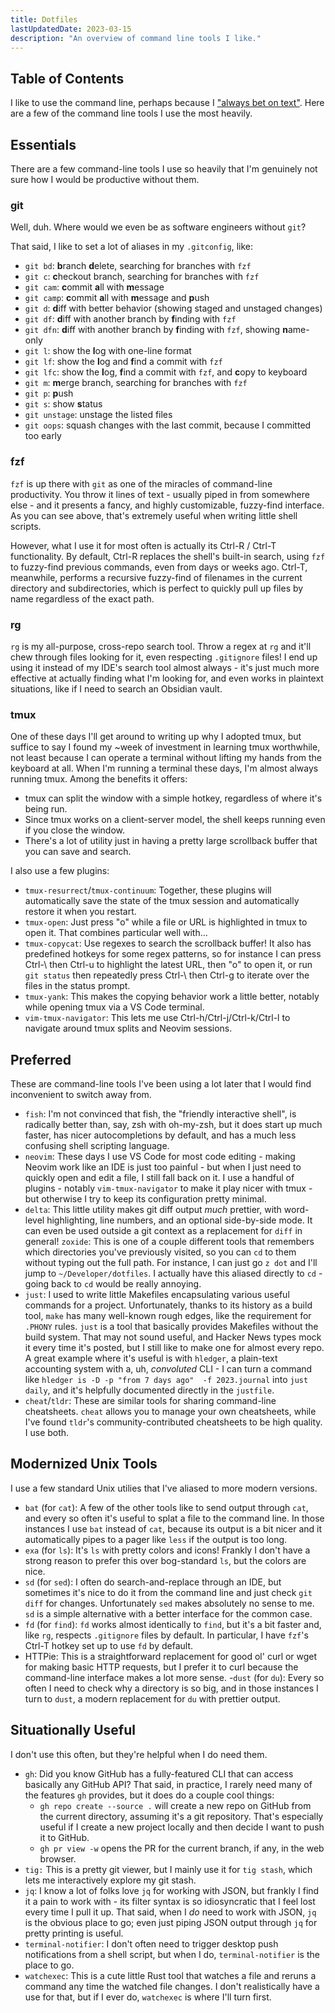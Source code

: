 ```yaml
---
title: Dotfiles
lastUpdatedDate: 2023-03-15
description: "An overview of command line tools I like."
---
```


## Table of Contents

I like to use the command line, perhaps because I ["always bet on text"](https://graydon2.dreamwidth.org/193447.html).
Here are a few of the command line tools I use the most heavily.

## Essentials

There are a few command-line tools I use so heavily that I'm genuinely not sure how I would be productive without them.

### git

Well, duh. Where would we even be as software engineers without `git`?

That said, I like to set a lot of aliases in my `.gitconfig`, like:

- `git bd`: **b**ranch **d**elete, searching for branches with `fzf`
- `git c`: **c**heckout branch, searching for branches with `fzf`
- `git cam`: **c**ommit **a**ll with **m**essage
- `git camp`: **c**ommit **a**ll with **m**essage and **p**ush
- `git d`: **d**iff with better behavior (showing staged and unstaged changes)
- `git df`: **d**iff with another branch by **f**inding with `fzf`
- `git dfn`: **d**iff with another branch by **f**inding with `fzf`, showing **n**ame-only
- `git l`: show the **l**og with one-line format
- `git lf`: show the **l**og and **f**ind a commit with `fzf`
- `git lfc`: show the **l**og, **f**ind a commit with `fzf`, and **c**opy to keyboard
- `git m`: **m**erge branch, searching for branches with `fzf`
- `git p`: **p**ush
- `git s`: show **s**tatus
- `git unstage`: unstage the listed files
- `git oops`: squash changes with the last commit, because I committed too early

### fzf

`fzf` is up there with `git` as one of the miracles of command-line productivity. You throw it lines of text - usually piped in from somewhere else - and it presents a fancy, and highly customizable, fuzzy-find interface. As you can see above, that's extremely useful when writing little shell scripts.

However, what I use it for most often is actually its Ctrl-R / Ctrl-T functionality. By default, Ctrl-R replaces the shell's built-in search, using `fzf` to fuzzy-find previous commands, even from days or weeks ago. Ctrl-T, meanwhile, performs a recursive fuzzy-find of filenames in the current directory and subdirectories, which is perfect to quickly pull up files by name regardless of the exact path.

### rg

`rg` is my all-purpose, cross-repo search tool. Throw a regex at `rg` and it'll chew through files looking for it, even respecting `.gitignore` files!
I end up using it instead of my IDE's search tool almost always - it's just much more effective at actually finding what I'm looking for, and even works in plaintext situations, like if I need to search an Obsidian vault.

### tmux

One of these days I'll get around to writing up why I adopted tmux, but suffice to say I found my ~week of investment in learning tmux worthwhile, not least because I can operate a terminal without lifting my hands from the keyboard at all. When I'm running a terminal these days, I'm almost always running tmux.
Among the benefits it offers:

- tmux can split the window with a simple hotkey, regardless of where it's being run.
- Since tmux works on a client-server model, the shell keeps running even if you close the window.
- There's a lot of utility just in having a pretty large scrollback buffer that you can save and search.

I also use a few plugins:

- `tmux-resurrect`/`tmux-continuum`: Together, these plugins will automatically save the state of the tmux session and automatically restore it when you restart.
- `tmux-open`: Just press "o" while a file or URL is highlighted in tmux to open it. That combines particular well with...
- `tmux-copycat`: Use regexes to search the scrollback buffer! It also has predefined hotkeys for some regex patterns, so for instance I can press Ctrl-\ then Ctrl-u to highlight the latest URL, then "o" to open it, or run `git status` then repeatedly press Ctrl-\ then Ctrl-g to iterate over the files in the status prompt.
- `tmux-yank`: This makes the copying behavior work a little better, notably while opening tmux via a VS Code terminal.
- `vim-tmux-navigator`: This lets me use Ctrl-h/Ctrl-j/Ctrl-k/Ctrl-l to navigate around tmux splits and Neovim sessions.

## Preferred

These are command-line tools I've been using a lot later that I would find inconvenient to switch away from.

- `fish`: I'm not convinced that fish, the "friendly interactive shell", is radically better than, say, zsh with oh-my-zsh, but it does start up much faster, has nicer autocompletions by default, and has a much less confusing shell scripting language.
- `neovim`: These days I use VS Code for most code editing - making Neovim work like an IDE is just too painful - but when I just need to quickly open and edit a file, I still fall back on it. I use a handful of plugins - notably `vim-tmux-navigator` to make it play nicer with tmux - but otherwise I try to keep its configuration pretty minimal.
- `delta`: This little utility makes git diff output _much_ prettier, with word-level highlighting, line numbers, and an optional side-by-side mode. It can even be used outside a git context as a replacement for `diff` in general!
`zoxide`: This is one of a couple different tools that remembers which directories you've previously visited, so you can `cd` to them without typing out the full path. For instance, I can just go `z dot` and I'll jump to `~/Developer/dotfiles`. I actually have this aliased directly to `cd` - going back to `cd` would be really annoying.
- `just`: I used to write little Makefiles encapsulating various useful commands for a project. Unfortunately, thanks to its history as a build tool, `make` has many well-known rough edges, like the requirement for `.PHONY` rules. `just` is a tool that basically provides Makefiles without the build system. That may not sound useful, and Hacker News types mock it every time it's posted, but I still like to make one for almost every repo. A great example where it's useful is with `hledger`, a plain-text accounting system with a, uh, _convoluted_ CLI - I can turn a command like `hledger is -D -p "from 7 days ago"  -f 2023.journal` into `just daily`, and it's helpfully documented directly in the `justfile`.
- `cheat`/`tldr`: These are similar tools for sharing command-line cheatsheets. `cheat` allows you to manage your own cheatsheets, while I've found `tldr`'s community-contributed cheatsheets to be high quality. I use both.

## Modernized Unix Tools

I use a few standard Unix utilies that I've aliased to more modern versions.

- `bat` (for `cat`): A few of the other tools like to send output through `cat`, and every so often it's useful to splat a file to the command line. In those instances I use `bat` instead of `cat`, because its output is a bit nicer and it automatically pipes to a pager like `less` if the output is too long.
- `exa` (for `ls`): It's `ls` with pretty colors and icons! Frankly I don't have a strong reason to prefer this over bog-standard `ls`, but the colors are nice.
- `sd` (for `sed`): I often do search-and-replace through an IDE, but sometimes it's nice to do it from the command line and just check `git diff` for changes. Unfortunately `sed` makes absolutely no sense to me. `sd` is a simple alternative with a better interface for the common case.
- `fd` (for `find`): `fd` works almost identically to `find`, but it's a bit faster and, like `rg`, respects `.gitignore` files by default. In particular, I have `fzf`'s Ctrl-T hotkey set up to use `fd` by default.
- HTTPie: This is a straightforward replacement for good ol' curl or wget for making basic HTTP requests, but I prefer it to curl because the command-line interface makes a lot more sense.
-`dust` (for `du`): Every so often I need to check why a directory is so big, and in those instances I turn to `dust`, a modern replacement for `du` with prettier output.

## Situationally Useful

I don't use this often, but they're helpful when I do need them.

- `gh`: Did you know GitHub has a fully-featured CLI that can access basically any GitHub API? That said, in practice, I rarely need many of the features `gh` provides, but it does do a couple cool things:
  - `gh repo create --source .` will create a new repo on GitHub from the current directory, assuming it's a git repository. That's especially useful if I create a new project locally and then decide I want to push it to GitHub.
  - `gh pr view -w` opens the PR for the current branch, if any, in the web browser.
- `tig:` This is a pretty git viewer, but I mainly use it for `tig stash`, which lets me interactively explore my git stash.
- `jq`: I know a lot of folks love `jq` for working with JSON, but frankly I find it a pain to work with - its filter syntax is so idiosyncratic that I feel lost every time I pull it up. That said, when I _do_ need to work with JSON, `jq` is the obvious place to go; even just piping JSON output through `jq` for pretty printing is useful.
- `terminal-notifier`: I don't often need to trigger desktop push notifications from a shell script, but when I do, `terminal-notifier` is the place to go.
- `watchexec`: This is a cute little Rust tool that watches a file and reruns a command any time the watched file changes. I don't realistically have a use for that, but if I ever do, `watchexec` is where I'll turn first.